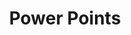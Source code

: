 ---
ee_id_show: '2849'
title: Power Points
url: power-points
live_url:
year: '2013'
venue: DHC/ART Foundation
state_country: Montreal
type:
dates:
pitch: "​Best part of this was that all exhibition design used comic sans. Also,...each
  diff era? / area? of my stuff had its own room which was fun, .... photos, game
  stuff, composition, kinetic sculpture, vid mods, etc, etc.&nbsp;,,"
ps: "​Best version of Sweet 16 yet.&nbsp;,,"
imgs: dhc-montreal-2013-06-install-01-database-RMT.jpg,dhc-montreal-2013-06-full-03-database-RMT.jpg,dhc-montreal-2013-06-full-07-database-RMT.jpg,dhc-montreal-2013-06-install-02-database-RMT.jpg,dhc-montreal-2013-06-install-03-database-RMT.jpg,dhc-montreal-2013-06-install-04-database-RMT.jpg,dhc-montreal-2013-06-install-05-database-RMT.jpg,dhc-montreal-2013-06-install-06-database-RMT.jpg,dhc-montreal-2013-06-install-07-database-RMT.jpg
things: '[7] [supermarioclouds] 2002-001 Super Mario Clouds,[9] [ishotandywarhol]
  2002-002 I Shot Andy Warhol,[11] [2003-002-data-diaries] 2003-002 Data Diaries,[30]
  [2006-006-the-bruce-springsteen-born-to-run-glockenspiel-addendum] 2006-006 The
  Bruce Springsteen Born to Run Glockenspiel Addendum (Composition),[32] [sweet16]
  2006-001 Sweet 16,[33] [2006-004-colors] 2006-004 Colors,[52] [dreiklavierstucke]
  2009-003 Drei Klavierstücke op. 11,[78] [2011-006-photoshop-cs] 2011-006 Photoshop
  CS,[103] [2011-010-research-in-motion-kinetic-sculpture-6] 2011-010 Research in
  Motion (Kinetic Sculpture #6),[121] [2011-115-self-playing-nintendo-64-nba-courtside-2]
  2011-115 Self Playing Nintendo 64 NBA Courtside 2,[140] [2010-046-photoshop-cs]
  2010-046 Photoshop CS,[157] [2006-002-untitled-translation-exercise] 2006-002 Untitled
  Translation Exercise,[2191] [2006-023-the-bruce-springsteen-born-to-run-glockenspiel-addendum]
  2006-023 The Bruce Springsteen "Born to Run" Glockenspiel Addendum (Sound),[2217]
  [2011-156-audmcrs-installation] 2011-156 The AUDMCRS Underground Dance Music Collection
  of Recorded Sound,[2242] [2013-063-audmcrs-website] 2013-063 AUDMCRS website'
status:
layout: shows
---